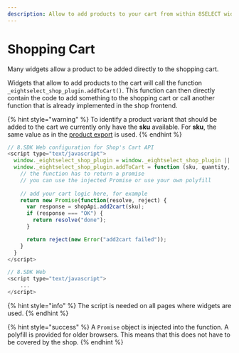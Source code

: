 ```yaml
---
description: Allow to add products to your cart from within 8SELECT widgets
---
```


# Shopping Cart

Many widgets allow a product to be added directly to the shopping cart.

Widgets that allow to add products to the cart will call the function `_eightselect_shop_plugin.addToCart()`. This function can then directly contain the code to add something to the shopping cart or call another function that is already implemented in the shop frontend.

{% hint style="warning" %}
To identify a product variant that should be added to the cart we currently only have the **sku** available. For **sku**, the same value as in the [product export](../produktdaten-uebermitteln/stammdaten/details.md#sku-sku) is used.
{% endhint %}

```javascript
// 8.SDK Web configuration for Shop's Cart API
<script type="text/javascript">
  window._eightselect_shop_plugin = window._eightselect_shop_plugin || {};
  window._eightselect_shop_plugin.addToCart = function (sku, quantity, Promise) {
    // the function has to return a promise
    // you can use the injected Promise or use your own polyfill
    
    // add your cart logic here, for example
    return new Promise(function(resolve, reject) {
      var response = shopApi.add2cart(sku);
      if (response === "OK") {        
        return resolve("done");
      }

      return reject(new Error("add2cart failed"));
    }
  }
</script>

// 8.SDK Web
<script type="text/javascript">
    ...
</script>
```

{% hint style="info" %}
The script is needed on all pages where widgets are used.
{% endhint %}

{% hint style="success" %}
A `Promise` object is injected into the function. A polyfill is provided for older browsers. This means that this does not have to be covered by the shop.
{% endhint %}

[\
](https://app.gitbook.com/@8select/s/docs/\~/drafts/-MRQJtvn2WI5oMAsvGIj/integration/warenkorb)

